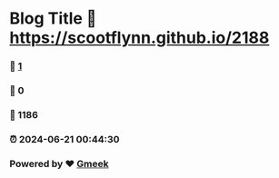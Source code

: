 # Blog Title :link: https://scootflynn.github.io/2188 
### :page_facing_up: [1](https://scootflynn.github.io/2188/tag.html) 
### :speech_balloon: 0 
### :hibiscus: 1186 
### :alarm_clock: 2024-06-21 00:44:30 
### Powered by :heart: [Gmeek](https://github.com/Meekdai/Gmeek)
